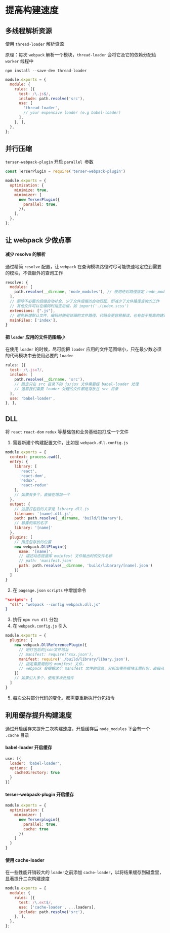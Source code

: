 # 提高构建速度

## 多线程解析资源

使用 `thread-loader` 解析资源

原理：每次 `webpack` 解析一个模块，`thread-loader` 会将它及它的依赖分配给 `worker` 线程中

```shell
npm install --save-dev thread-loader
```

```js
module.exports = {
  module: {
    rules: [{
      test: /\.js$/,
      include: path.resolve('src'),
      use: [
        'thread-loader',
        // your expensive loader (e.g babel-loader)
      ],
    }, ],
  },
};
```

## 并行压缩

`terser-webpack-plugin` 开启 `parallel `参数

```js
const TerserPlugin = require('terser-webpack-plugin')

module.exports = {
  optimization: {
    minimize: true,
    minimizer: [
      new TerserPlugin({
        parallel: true,
      }),
    ],
  },
};
```

## 让 webpack 少做点事

#### 减少 resolve 的解析

通过精简 `resolve` 配置，让 `webpack` 在查询模块路径时尽可能快速地定位到需要的模块，不做额外的查询工作

```js
resolve: {
  modules: [
    path.resolve(__dirname, 'node_modules'), // 使用绝对路径指定 node_modules，不做过多查询
  ],
  // 删除不必要的后缀自动补全，少了文件后缀的自动匹配，即减少了文件路径查询的工作
  // 其他文件可以在编码时指定后缀，如 import('./index.scss')
  extensions: [".js"],
  // 避免新增默认文件，编码时使用详细的文件路径，代码会更容易解读，也有益于提高构建速度
  mainFiles: ['index'],
}
```

#### 把 `loader` 应用的文件范围缩小

在使用 `loader` 的时候，尽可能把 `loader` 应用的文件范围缩小，只在最少数必须的代码模块中去使用必要的 `loader`

```js
rules: [{
  test: /\.jsx?/,
  include: [
    path.resolve(__dirname, 'src'),
    // 限定只在 src 目录下的 js/jsx 文件需要经 babel-loader 处理
    // 通常我们需要 loader 处理的文件都是存放在 src 目录
  ],
  use: 'babel-loader',
}, ],
```

## DLL

将 `react` `react-dom` `redux` 等基础包和业务基础包打成一个文件

1. 需要新建个构建配置文件，比如是 `webpack.dll.config.js`

```js
module.exports = {
  context: process.cwd(),
  entry: {
    library: [
      'react',
      'react-dom',
      'redux',
      'react-redux'
    ],
    // 如果有多个，直接在增加一个
  },
  output: {
    // 这里打包后的文字是 library.dll.js
    filename: '[name].dll.js',
    path: path.resolve(__dirname, 'build/libarary'),
    // 暴露的库的名字
    library: '[name]'
  },
  plugins: [
    // 指定包存放的位置
    new webpack.DllPlugin({
      name: '[name]',
      // 描述动态链接库 mainfest 文件输出时的文件名称
      // path: 'manifest.json'
      path: path.resolve(__dirname, 'build/libarary/[name].json')
    })
  ]
}
```

2. 在 `pageage.json` `scripts` 中增加命令

```json
"scripts": {
  "dll": "webpack --config webpack.dll.js"
}
```

3. 执行 `npm run dll` 分包
4. 在 `webpack.config.js` 引入

```js
module.exports = {
  plugins: [
    new webpack.DllReferencePlugin({
      // 刚打包后的json文件地址
      // manifest: require('xxx.json'),
      manifest: require('./build/library/libary.json'),
      // 指定需要用到的 manifest 文件，
      // webpack 会根据这个 manifest 文件的信息，分析出哪些模块无需打包，直接从另外的文件暴露出来的内容中获取
    })
    // 如果引入多个，使用多次此插件
  ]
}
```

5. 每次公共部分代码的变化，都需要重新执行分包指令

## 利用缓存提升构建速度

通过开启缓存来提升二次构建速度，开启缓存后 `node_modules` 下会有一个 `.cache` 目录

#### babel-loader 开启缓存

```js
use: [{
  loader: 'babel-loader',
  options: {
    cacheDirectory: true
  }
}]
```

#### terser-webpack-plugin 开启缓存

```js
module.exports = {
  optimization: {
    minimizer: [
      new Terserplugin({
        parallel: true,
        cache: true
      })
    ]
  }
}
```

#### 使用 cache-loader

在一些性能开销较大的 `loader`之前添加 `cache-loader`，以将结果缓存到磁盘里，显著提升二次构建速度

```js
module.exports = {
  module: {
    rules: [{
      test: /\.ext$/,
      use: ['cache-loader', ...loaders],
      include: path.resolve('src'),
    }, ],
  },
};
```



